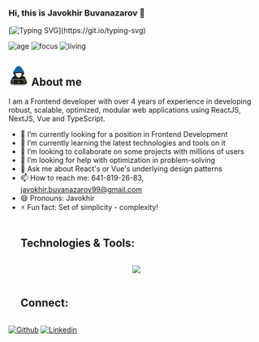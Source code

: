 ### Hi, this is Javokhir Buvanazarov 👋

[![Typing SVG](https://readme-typing-svg.herokuapp.com?font=Architects+Daughter&color=7AF79A&size=30&lines=I'am+Javokhir+Buvanazarov!;I'm+a+Frontend+Developer...;I'm+a+quick+learner;)](https://git.io/typing-svg)

![age](https://img.shields.io/badge/age-24-blue)
![focus](https://img.shields.io/badge/focus-frontend-brightgreen)
![living](https://img.shields.io/badge/living-Iowa-3c9)

## <picture><img src = "https://github.com/0xAbdulKhalid/0xAbdulKhalid/raw/main/assets/mdImages/about_me.gif" width = 40px></picture> **About me**

I am a Frontend developer with over 4 years of experience in developing robust, scalable, optimized, modular web applications using ReactJS, NextJS, Vue and TypeScript.

- 🔭 I’m currently looking for a position in Frontend Development
- 🌱 I’m currently learning the latest technologies and tools on it
- 👯 I’m looking to collaborate on some projects with millions of users
- 🤔 I’m looking for help with optimization in problem-solving
- 💬 Ask me about React's or Vue's underlying design patterns
- 📫 How to reach me: 641-819-26-83, javokhir.buvanazarov99@gmail.com
- 😄 Pronouns: Javokhir
- ⚡ Fun fact: Set of simplicity - complexity!



<div id="user-content-toc">
  <ul align="left">
    <summary><h2 style="display: inline-block">Technologies & Tools:</h2></summary>
  </ul>
</div>
<p align="center">
  <a href="https://skillicons.dev">
    <img src="https://skillicons.dev/icons?i=react,next,javascript,typescript,redux,graphql,vue,java,spring,nodejs,git,aws,bootstrap,css,scss,tailwind,docker,elasticsearch,html,materialui,mongodb,mysql />
  </a>
</p>

<div id="user-content-toc">
  <ul align="left">
    <summary><h2 style="display: inline-block">Connect:</h2></summary>
  </ul>
</div>

[![Github](https://img.shields.io/badge/-Github-000?style=flat&logo=Github&logoColor=white&color=gray)](https://github.com/JavokhirBuvanazarov)
[![Linkedin](https://img.shields.io/badge/-LinkedIn-blue?style=flat&logo=Linkedin&logoColor=white)](https://www.linkedin.com/in/javohir-buvanazarov/)



